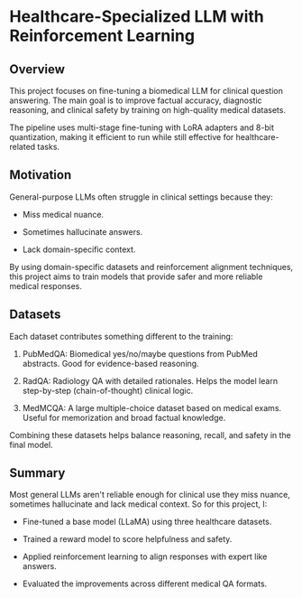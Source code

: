 # Healthcare-Specialized LLM with Reinforcement Learning

## Overview
This project focuses on fine-tuning a biomedical LLM for clinical question answering. The main goal is to improve factual accuracy, diagnostic reasoning, and clinical safety by training on high-quality medical datasets.

The pipeline uses multi-stage fine-tuning with LoRA adapters and 8-bit quantization, making it efficient to run while still effective for healthcare-related tasks.

## Motivation

General-purpose LLMs often struggle in clinical settings because they:

- Miss medical nuance.

- Sometimes hallucinate answers.

- Lack domain-specific context.

By using domain-specific datasets and reinforcement alignment techniques, this project aims to train models that provide safer and more reliable medical responses.

## Datasets

Each dataset contributes something different to the training:

1. PubMedQA: Biomedical yes/no/maybe questions from PubMed abstracts. Good for evidence-based reasoning.

2. RadQA: Radiology QA with detailed rationales. Helps the model learn step-by-step (chain-of-thought) clinical logic.

3. MedMCQA: A large multiple-choice dataset based on medical exams. Useful for memorization and broad factual knowledge.

Combining these datasets helps balance reasoning, recall, and safety in the final model.

## Summary
Most general LLMs aren't reliable enough for clinical use they miss nuance, sometimes hallucinate and lack medical context. So for this project, I:

- Fine-tuned a base model (LLaMA) using three healthcare datasets.

- Trained a reward model to score helpfulness and safety.

- Applied reinforcement learning to align responses with expert like answers.

- Evaluated the improvements across different medical QA formats.
